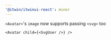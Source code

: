 ```yaml
---
'@itwin/itwinui-react': minor
---
```


`<Avatar>`'s `image` now supports passing `<svg>` too

```tsx
<Avatar child={<SvgUser />} />
```
